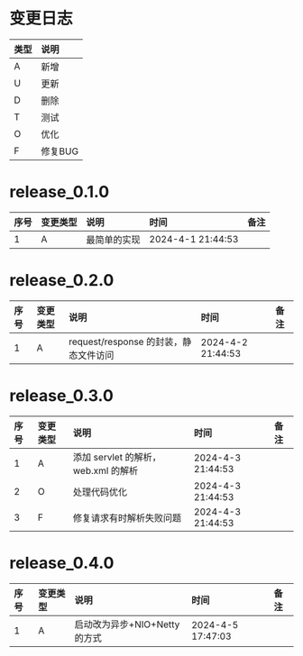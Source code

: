 # 变更日志

| 类型 | 说明 |
|:----|:----|
| A | 新增 |
| U | 更新 |
| D | 删除 |
| T | 测试 |
| O | 优化 |
| F | 修复BUG |

# release_0.1.0

| 序号 | 变更类型 | 说明     | 时间                | 备注 |
|:---|:---|:-------|:------------------|:--|
| 1 | A | 最简单的实现 | 2024-4-1 21:44:53 | |

# release_0.2.0

| 序号 | 变更类型 | 说明                          | 时间                | 备注 |
|:---|:---|:----------------------------|:------------------|:--|
| 1 | A | request/response 的封装，静态文件访问 | 2024-4-2 21:44:53 | |

# release_0.3.0

| 序号 | 变更类型 | 说明                          | 时间                | 备注 |
|:---|:-----|:----------------------------|:------------------|:--|
| 1  | A    | 添加 servlet 的解析， web.xml 的解析 | 2024-4-3 21:44:53 | |
| 2  | O    | 处理代码优化                      | 2024-4-3 21:44:53 | |
| 3  | F    | 修复请求有时解析失败问题                | 2024-4-3 21:44:53 | |

# release_0.4.0

| 序号 | 变更类型 | 说明                   | 时间                | 备注 |
|:---|:-----|:---------------------|:------------------|:--|
| 1  | A    | 启动改为异步+NIO+Netty 的方式 | 2024-4-5 17:47:03 | |
